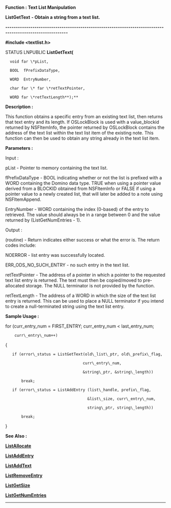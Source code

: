 




<!--
 /\* Font Definitions \*/
 @font-face
 {font-family:Courier;
 panose-1:2 7 4 9 2 2 5 2 4 4;}
@font-face
 {font-family:"Tms Rmn";
 panose-1:2 2 6 3 4 5 5 2 3 4;}
@font-face
 {font-family:Helv;
 panose-1:2 11 6 4 2 2 2 3 2 4;}
@font-face
 {font-family:"Cambria Math";
 panose-1:2 4 5 3 5 4 6 3 2 4;}
 /\* Style Definitions \*/
 p.MsoNormal, li.MsoNormal, div.MsoNormal
 {margin-top:0cm;
 margin-right:0cm;
 margin-bottom:8.0pt;
 margin-left:0cm;
 line-height:107%;
 font-size:11.0pt;
 font-family:"Calibri",sans-serif;}
.MsoChpDefault
 {font-size:11.0pt;}
.MsoPapDefault
 {margin-bottom:8.0pt;
 line-height:107%;}
 /\* Page Definitions \*/
 @page WordSection1
 {size:612.0pt 792.0pt;
 margin:72.0pt 72.0pt 72.0pt 72.0pt;}
div.WordSection1
 {page:WordSection1;}
-->




 


**Function : Text List Manipulation**



**ListGetText** **- Obtain a
string from a text list.**


**----------------------------------------------------------------------------------------------------------**



**#include <textlist.h>**



STATUS
LNPUBLIC **ListGetText(**  

      void far \*pList,  

      BOOL  fPrefixDataType,  

      WORD  EntryNumber,  

      char far \* far \*retTextPointer,  

      WORD far \*retTextLength**);**



**Description :**



This
function obtains a specific entry from an existing text list, then returns that
text entry and its length.  If OSLockBlock is used with a value\_blockid
returned by NSFItemInfo, the pointer returned by OSLockBlock contains the
address of the text list within the text list item of the existing note.  This
function can then be used to obtain any string already in the text list item. 


 


**Parameters :**



Input :  

pList  -  Pointer to memory containing the text list.  

  

fPrefixDataType  -  BOOL indicating whether or not the list is prefixed with a
WORD containing the Domino data type.  TRUE when using a pointer value derived
from a BLOCKID obtained from NSFItemInfo or FALSE if using a pointer value to a
newly created list, that will later be added to a note using NSFItemAppend.  

  

EntryNumber  -  WORD containing the index (0-based) of the entry to
retrieved.   The value should always be in a range between 0 and the value
returned by (ListGetNumEntries - 1).  

  




Output :  

(routine)  -  Return indicates either success or what the error is. The return
codes include:  

  

NOERROR - list entry was successfully located.  

ERR\_ODS\_NO\_SUCH\_ENTRY -  no such entry in the text list.  

  

  

retTextPointer  -  The address of a pointer in which a pointer to the requested
text list entry is returned.  The text must then be copied/moved to
pre-allocated storage.  The NULL terminator is not provided by the function.  

  

retTextLength  -  The address of a WORD in which the size of the text list
entry is returned.  This can be used to place a NULL terminator if you intend
to create a null-terminated string using the text list entry.  

  




 **Sample Usage :**


  

   for (curr\_entry\_num = FIRST\_ENTRY; curr\_entry\_num < last\_entry\_num;  

        curr\_entry\_num++)  

   {  

       if (error\_status = ListGetText(old\_list\_ptr, old\_prefix\_flag,  

                                      curr\_entry\_num,  

                                      &string\_ptr, &string\_length))  

           break;  

       if (error\_status = ListAddEntry (list\_handle, prefix\_flag,  

                                        &list\_size, curr\_entry\_num,  

                                        string\_ptr, string\_length))  

           break;  

   }  

  




 **See Also :**


**[ListAllocate](ListAllocate.md)**


**[ListAddEntry](ListAddEntry.md)**


**[ListAddText](ListAddText.md)**


**[ListRemoveEntry](ListRemoveEntry.md)**


**[ListGetSize](ListGetSize.md)**


**[ListGetNumEntries](ListGetNumEntries.md)**



----------------------------------------------------------------------------------------------------------


 





